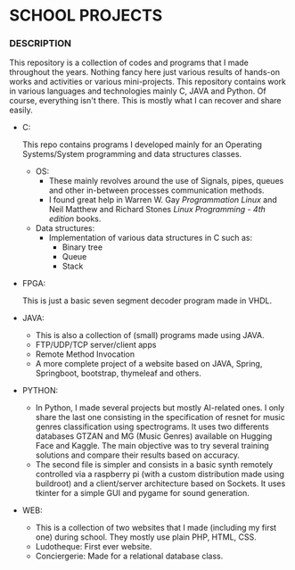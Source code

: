  # SCHOOL PROJECTS

 ### DESCRIPTION

 This repository is a collection of codes and programs that I made throughout the years. Nothing fancy here just various results of hands-on works and activities or various mini-projects. This repository contains work in various languages and technologies mainly C, JAVA and Python. Of course, everything isn't there. This is mostly what I can recover and share easily.

 - C:

    This repo contains programs I developed mainly for an Operating Systems/System programming and data structures classes.
    
    - OS: 
        - These mainly revolves around the use of Signals, pipes, queues and other in-between processes communication methods. 
        - I found great help in Warren W. Gay *Programmation Linux* and Neil Matthew and Richard Stones *Linux Programming - 4th edition* books.
    - Data structures: 
        - Implementation of various data structures in C such as:
            - Binary tree
            - Queue
            - Stack
- FPGA: 

    This is just a basic seven segment decoder program made in VHDL.

- JAVA:
    - This is also a collection of (small) programs made using JAVA.
    - FTP/UDP/TCP server/client apps
    - Remote Method Invocation
    - A more complete project of a website based on JAVA, Spring, Springboot, bootstrap, thymeleaf and others.

- PYTHON:
    - In Python, I made several projects but mostly AI-related ones. I only share the last one consisting in the specification of resnet for music genres classification using spectrograms. It uses two differents databases GTZAN and MG (Music Genres) available on Hugging Face and Kaggle. The main objective was to try several training solutions and compare their results based on accuracy.
    - The second file is simpler and consists in a basic synth remotely controlled via a raspberry pi (with a custom distribution made using buildroot) and a client/server architecture based on Sockets. It uses tkinter for a simple GUI and pygame for sound generation.
- WEB: 
    - This is a collection of two websites that I made (including my first one) during school. They mostly use plain PHP, HTML, CSS.
    - Ludotheque: First ever website.
    - Conciergerie: Made for a relational database class.
